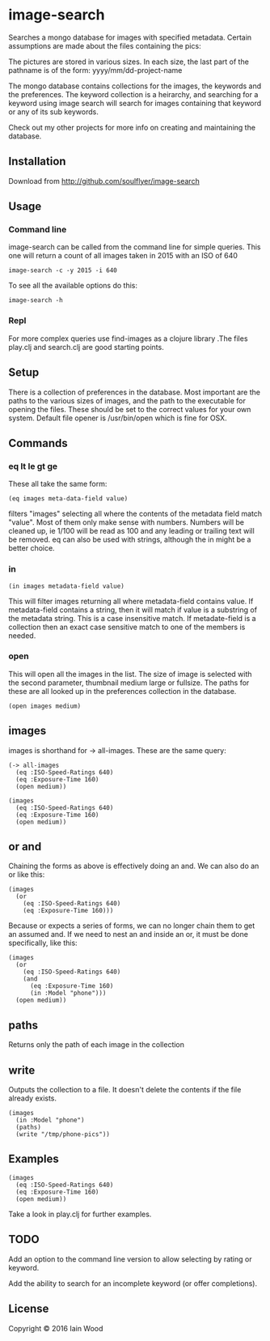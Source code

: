 # image-search

Searches a mongo database for images with specified metadata. Certain assumptions are made about the files containing the pics:

The pictures are stored in various sizes. In each size, the last part of the pathname is of the form: yyyy/mm/dd-project-name

The mongo database contains collections for the images, the keywords and the preferences. The keyword collection is a heirarchy, and searching for a keyword using image search will search for images containing that keyword or any of its sub keywords.

Check out my other projects for more info on creating and maintaining the database.

## Installation

Download from http://github.com/soulflyer/image-search

## Usage

### Command line

image-search can be called from the command line for simple queries. This one will return a count of all images taken in 2015 with an ISO of 640

    image-search -c -y 2015 -i 640
    
To see all the available options do this:

    image-search -h

### Repl 

For more complex queries use find-images as a clojure library .The files play.clj and search.clj are good starting points.

## Setup

There is a collection of preferences in the database. Most important are the paths to the various sizes of images, and the path to the executable for opening the files. These should be set to the correct values for your own system. Default file opener is /usr/bin/open which is fine for OSX. 

## Commands

### eq lt le gt ge 
These all take the same form:

    (eq images meta-data-field value)
    
filters "images" selecting all where the contents of the metadata field match "value". Most of them only make sense with numbers. Numbers will be cleaned up, ie 1/100 will be read as 100 and any leading or trailing text will be removed. eq can also be used with strings, although the in might be a better choice.

### in

    (in images metadata-field value)
    
This will filter images returning all where metadata-field contains value. If metadata-field contains a string, then it will match if value is a substring of the metadata string. This is a case insensitive match.
If metadate-field is a collection then an exact case sensitive match to one of the members is needed.

### open

This will open all the images in the list. The size of image is selected with the second parameter, thumbnail medium large or fullsize. The paths for these are all looked up in the preferences collection in the database. 

    (open images medium)
    
## images

images is shorthand for -> all-images. These are the same query:

    (-> all-images
      (eq :ISO-Speed-Ratings 640)
      (eq :Exposure-Time 160)
      (open medium))

    (images
      (eq :ISO-Speed-Ratings 640)
      (eq :Exposure-Time 160)
      (open medium))

## or and

Chaining the forms as above is effectively doing an and. We can also do an or like this:

    (images
      (or
        (eq :ISO-Speed-Ratings 640)
        (eq :Exposure-Time 160)))
        
Because or expects a series of forms, we can no longer chain them to get an assumed and. If we need to nest an and inside an or, it must be done specifically, like this:

    (images
      (or
        (eq :ISO-Speed-Ratings 640)
        (and
          (eq :Exposure-Time 160)
          (in :Model "phone")))
      (open medium))

## paths

Returns only the path of each image in the collection

## write

Outputs the collection to a file. It doesn't delete the contents if the file already exists.

    (images
      (in :Model "phone")
      (paths)
      (write "/tmp/phone-pics"))
      
## Examples

    (images
      (eq :ISO-Speed-Ratings 640)
      (eq :Exposure-Time 160)
      (open medium))
        
Take a look in play.clj for further examples.

## TODO

Add an option to the command line version to allow selecting by rating or keyword.

Add the ability to search for an incomplete keyword (or offer completions).

## License

Copyright © 2016 Iain Wood
